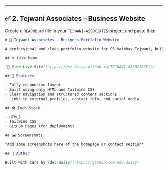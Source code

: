 
---

## ✅ 2. **Tejwani Associates – Business Website**  
Create a `README.md` file in your `TEJWANI-ASSOCIATES` project and paste this:

```md
# 🧾 Tejwani Associates – Business Portfolio Website

A professional and clean portfolio website for CS Vaibhav Tejwani, built with HTML and Tailwind CSS.

## 🌐 Live Demo

[🔗 View Live Site](https://dev-daizy.github.io/TEJWANI-ASSOCIATES/)

## 🎯 Features

- Fully responsive layout
- Built using only HTML and Tailwind CSS
- Clear navigation and structured content sections
- Links to external profiles, contact info, and social media

## 🛠 Tech Stack

- HTML5
- Tailwind CSS
- GitHub Pages (for deployment)

## 🖼️ Screenshots

*Add some screenshots here of the homepage or contact section*

## 🙌 Author

Built with care by [dev-daizy](https://github.com/dev-daizy)
